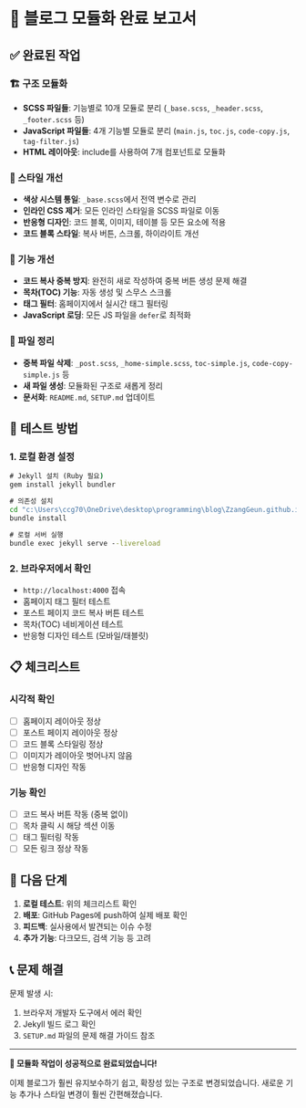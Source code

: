 # 🎉 블로그 모듈화 완료 보고서

## ✅ 완료된 작업

### 🏗️ 구조 모듈화
- **SCSS 파일들**: 기능별로 10개 모듈로 분리 (`_base.scss`, `_header.scss`, `_footer.scss` 등)
- **JavaScript 파일들**: 4개 기능별 모듈로 분리 (`main.js`, `toc.js`, `code-copy.js`, `tag-filter.js`)
- **HTML 레이아웃**: include를 사용하여 7개 컴포넌트로 모듈화

### 🎨 스타일 개선
- **색상 시스템 통일**: `_base.scss`에서 전역 변수로 관리
- **인라인 CSS 제거**: 모든 인라인 스타일을 SCSS 파일로 이동
- **반응형 디자인**: 코드 블록, 이미지, 테이블 등 모든 요소에 적용
- **코드 블록 스타일**: 복사 버튼, 스크롤, 하이라이트 개선

### 🔧 기능 개선
- **코드 복사 중복 방지**: 완전히 새로 작성하여 중복 버튼 생성 문제 해결
- **목차(TOC) 기능**: 자동 생성 및 스무스 스크롤
- **태그 필터**: 홈페이지에서 실시간 태그 필터링
- **JavaScript 로딩**: 모든 JS 파일을 `defer`로 최적화

### 📁 파일 정리
- **중복 파일 삭제**: `_post.scss`, `_home-simple.scss`, `toc-simple.js`, `code-copy-simple.js` 등
- **새 파일 생성**: 모듈화된 구조로 새롭게 정리
- **문서화**: `README.md`, `SETUP.md` 업데이트

## 🚀 테스트 방법

### 1. 로컬 환경 설정
```cmd
# Jekyll 설치 (Ruby 필요)
gem install jekyll bundler

# 의존성 설치
cd "c:\Users\ccg70\OneDrive\desktop\programming\blog\ZzangGeun.github.io"
bundle install

# 로컬 서버 실행
bundle exec jekyll serve --livereload
```

### 2. 브라우저에서 확인
- `http://localhost:4000` 접속
- 홈페이지 태그 필터 테스트
- 포스트 페이지 코드 복사 버튼 테스트
- 목차(TOC) 네비게이션 테스트
- 반응형 디자인 테스트 (모바일/태블릿)

## 📋 체크리스트

### 시각적 확인
- [ ] 홈페이지 레이아웃 정상
- [ ] 포스트 페이지 레이아웃 정상
- [ ] 코드 블록 스타일링 정상
- [ ] 이미지가 레이아웃 벗어나지 않음
- [ ] 반응형 디자인 작동

### 기능 확인
- [ ] 코드 복사 버튼 작동 (중복 없이)
- [ ] 목차 클릭 시 해당 섹션 이동
- [ ] 태그 필터링 작동
- [ ] 모든 링크 정상 작동

## 🎯 다음 단계

1. **로컬 테스트**: 위의 체크리스트 확인
2. **배포**: GitHub Pages에 push하여 실제 배포 확인
3. **피드백**: 실사용에서 발견되는 이슈 수정
4. **추가 기능**: 다크모드, 검색 기능 등 고려

## 📞 문제 해결

문제 발생 시:
1. 브라우저 개발자 도구에서 에러 확인
2. Jekyll 빌드 로그 확인
3. `SETUP.md` 파일의 문제 해결 가이드 참조

---

**🎉 모듈화 작업이 성공적으로 완료되었습니다!**

이제 블로그가 훨씬 유지보수하기 쉽고, 확장성 있는 구조로 변경되었습니다.
새로운 기능 추가나 스타일 변경이 훨씬 간편해졌습니다.
